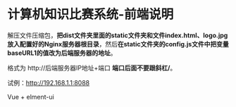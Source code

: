 # 计算机知识比赛系统-前端说明

解压文件压缩包，**把dist文件夹里面的static文件夹和文件index.html、logo.jpg放入配置好的Nginx服务器根目录**，然后**在static文件夹的config.js文件中把变量baseURL1的值改为后端服务器的地址**。

格式为	http://后端服务器IP地址+端口	**端口后面不要跟斜杠/**。

试例：http://192.168.1.1:8088





Vue + elment-ui
